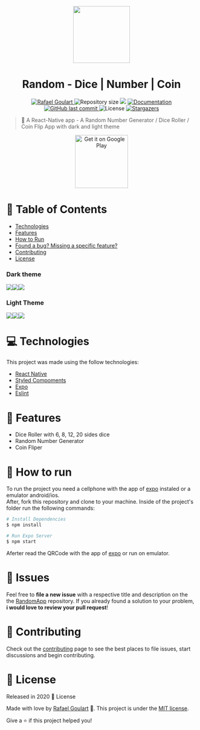 <p align="center">
   <img src="https://github.com/RafaelGoulartB/RandomApp/blob/master/assets/icon.png" width="150"/>
</p>
 
<h1 align="center">Random - Dice | Number | Coin</h1>

<p align="center">	
   <a href="https://www.linkedin.com/in/rafael-goulartb/">
      <img alt="Rafael Goulart" src="https://img.shields.io/badge/-RafaelGoulartB-6200ee?style=flat&logo=Linkedin&logoColor=white" />
   </a>
  <img alt="Repository size" src="https://img.shields.io/github/repo-size/RafaelGoulartB/RandomGeneratorApp?color=6200ee">

  <img src="https://img.shields.io/badge/version-1.0.0-6200ee.svg?cacheSeconds=2592000" />
  <a href="https://github.com/RafaelGoulartB/RandomNumberApp#readme">
    <img alt="Documentation" src="https://img.shields.io/badge/documentation-yes-6200ee.svg" target="_blank" />
  </a>
   <a href="https://github.com/RafaelGoulartB/proffy/commits/master">
      <img alt="GitHub last commit" src="https://img.shields.io/github/last-commit/RafaelGoulartB/RandomGeneratorApp?color=6200ee">
  </a> 
  <img alt="License" src="https://img.shields.io/badge/license-MIT-6200ee">
   <a href="https://github.com/RafaelGoulartB/RandomGeneratorApp/stargazers">
      <img alt="Stargazers" src="https://img.shields.io/github/stars/RafaelGoulartB/RandomGeneratorApp?color=6200ee&logo=github">
   </a>
</p>

> :rocket: A React-Native app - A Random Number Generator / Dice Roller /  Coin Flip App with dark and light theme

<p align="center">
  <a href="https://play.google.com/store/apps/details?id=com.rafagoulartb.randomapp">
    <img alt="Get it on Google Play" title="Google Play" src="http://i.imgur.com/mtGRPuM.png" width="140">
  </a>
</p>

# :pushpin: Table of Contents

* [Technologies](#computer-technologies)
* [Features](#rocket-features)
* [How to Run](#construction_worker-how-to-run)
* [Found a bug? Missing a specific feature?](#bug-issues)
* [Contributing](#tada-contributing)
* [License](#closed_book-license)

### Dark theme
<div style="display: flex; flex-direction: "row";">
  <img src="https://github.com/RafaelGoulartB/RandomNumberApp/blob/master/screenshots/number-dark.png">
  <img src="https://github.com/RafaelGoulartB/RandomNumberApp/blob/master/screenshots/dice-roll-dark.png">
  <img src="https://github.com/RafaelGoulartB/RandomNumberApp/blob/master/screenshots/coin-flip-dark.png">
</div>

### Light Theme
<div style="display: flex; flex-direction: "row";">
  <img src="https://github.com/RafaelGoulartB/RandomNumberApp/blob/master/screenshots/number-light.png">
  <img src="https://github.com/RafaelGoulartB/RandomNumberApp/blob/master/screenshots/dice-roll-light.png">
  <img src="https://github.com/RafaelGoulartB/RandomNumberApp/blob/master/screenshots/coin-flip-light.png">
</div>

# :computer: Technologies
This project was made using the follow technologies:
<ul>
  <li><a href="https://reactnative.dev/">React Native</a></li>
  <li><a href="https://styled-components.com/">Styled Compoments</a></li>
  <li><a href="https://expo.io/">Expo</a></li>
  <li><a href="https://eslint.org/">Eslint</a></li>
</ul>

# :rocket: Features

* Dice Roller with 6, 8, 12, 20 sides dice
* Random Number Generator
* Coin Fliper

# :construction_worker: How to run
To run the project you need a cellphone with the app of [expo](https://play.google.com/store/apps/details?id=host.exp.exponent) instaled or a emulator android/ios.
<br />
After, fork this repository and clone to your machine. Inside of the project's folder run the following commands:

```sh
# Install Dependencies
$ npm install

# Run Expo Server
$ npm start
```
Aferter read the QRCode with the app of [expo](https://play.google.com/store/apps/details?id=host.exp.exponent) or run on emulator.


# :bug: Issues

Feel free to **file a new issue** with a respective title and description on the the [RandomApp](https://github.com/RafaelGoulartB/RandomApp/issues) repository. If you already found a solution to your problem, **i would love to review your pull request**!

# :tada: Contributing

Check out the [contributing](https://github.com/RafaelGoulartB/RandomGeneratorApp/blob/master/CONTRIBUTING.md) page to see the best places to file issues, start discussions and begin contributing.

# :closed_book: License

Released in 2020 :closed_book: License

Made with love by [Rafael Goulart](https://github.com/RandomApp) 🚀.
This project is under the [MIT license](https://github.com/RafaelGoulartB/RandomApp/master/LICENSE).


Give a ⭐️ if this project helped you!
